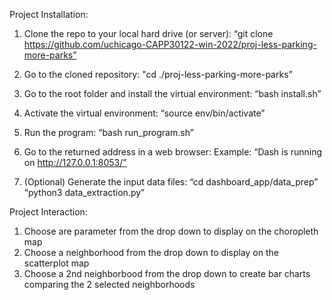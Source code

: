Project Installation:
1. Clone the repo to your local hard drive (or server):
“git clone https://github.com/uchicago-CAPP30122-win-2022/proj-less-parking-more-parks”

2. Go to the cloned repository:
"cd ./proj-less-parking-more-parks”

3. Go to the root folder and install the virtual environment:
“bash install.sh”

4. Activate the virtual environment:
“source env/bin/activate”

5. Run the program:
“bash run_program.sh”

6. Go to the returned address in a web browser:
Example: “Dash is running on http://127.0.0.1:8053/”

7. (Optional) Generate the input data files:
“cd dashboard_app/data_prep”
“python3 data_extraction.py”

Project Interaction:
1. Choose are parameter from the drop down to display on the choropleth map
2. Choose a neighborhood from the drop down to display on the scatterplot map
3. Choose a 2nd neighborbood from the drop down to create bar charts comparing the 2 selected neighborhoods

